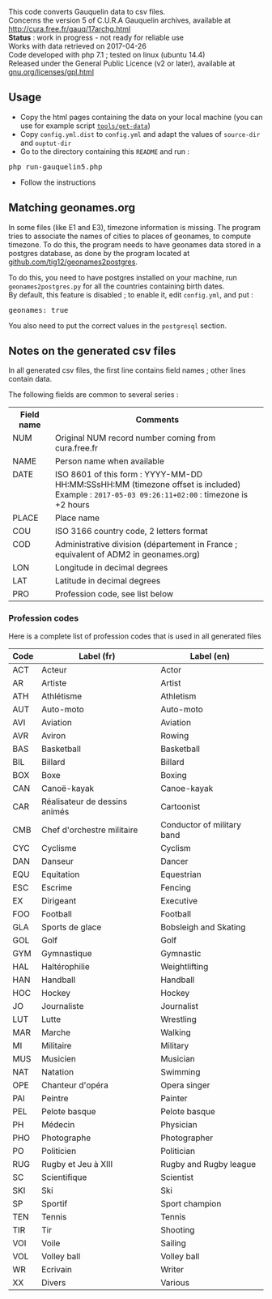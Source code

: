 
This code converts Gauquelin data to csv files.  
Concerns the version 5 of C.U.R.A Gauquelin archives, available at <a href="http://cura.free.fr/gauq/17archg.html">http://cura.free.fr/gauq/17archg.html</a>  
<b>Status</b> : work in progress - not ready for reliable use  
Works with data retrieved on 2017-04-26  
Code developed with php 7.1 ; tested on linux (ubuntu 14.4)  
Released under the General Public Licence (v2 or later), available at <a href="https://www.gnu.org/licenses/gpl.html">gnu.org/licenses/gpl.html</a>

<h2>Usage</h2>

- Copy the html pages containing the data on your local machine (you can use for example script <code><a href="https://github.com/tig12/gauquelin5/blob/master/tools/get-data">tools/get-data</a></code>)  
- Copy <code>config.yml.dist</code> to <code>config.yml</code> and adapt the values of <code>source-dir</code> and <code>ouptut-dir</code>  
- Go to the directory containing this <code>README</code> and run :
<pre>php run-gauquelin5.php</pre>
- Follow the instructions

<h2>Matching geonames.org</h2>

In some files (like E1 and E3), timezone information is missing. The program tries to associate the names of cities to places of geonames, to compute timezone. To do this, the program needs to have geonames data stored in a postgres database, as done by the program located at <a href="https://github.com/tig12/geonames2postgres">github.com/tig12/geonames2postgres</a>.  

To do this, you need to have postgres installed on your machine, run <code>geonames2postgres.py</code> for all the countries containing birth dates.  
By default, this feature is disabled ; to enable it, edit <code>config.yml</code>, and put :
<pre>geonames: true</pre>
You also need to put the correct values in the <code>postgresql</code> section.

<h2>Notes on the generated csv files</h2>

In all generated csv files, the first line contains field names ; other lines contain data.

The following fields are common to several series :

<table>
    <tr>
        <th>Field name</th>
        <th>Comments</th>
    </tr>
    <tr>
        <td style="vertical-align:top;">NUM</td>
        <td style="vertical-align:top;">
            Original NUM record number coming from cura.free.fr
        </td>
    </tr>
    <tr>
        <td style="vertical-align:top;">NAME</td>
        <td style="vertical-align:top;">
            Person name when available
        </td>
    </tr>
    <tr>
        <td style="vertical-align:top;">DATE</td>
        <td style="vertical-align:top;">
            ISO 8601 of this form : YYYY-MM-DD HH:MM:SSsHH:MM (timezone offset is included)
            <br/>Example : <code>2017-05-03 09:26:11+02:00</code> : timezone is +2 hours
        </td>
    </tr>
    <tr>
        <td style="vertical-align:top;">PLACE</td>
        <td style="vertical-align:top;">
            Place name
        </td>
    </tr>
    <tr>
        <td style="vertical-align:top;">COU</td>
        <td style="vertical-align:top;">
            ISO 3166 country code, 2 letters format
        </td>
    </tr>
    <tr>
        <td style="vertical-align:top;">COD</td>
        <td style="vertical-align:top;">
            Administrative division (département in France ; equivalent of ADM2 in geonames.org)
        </td>
    </tr>
    <tr>
        <td style="vertical-align:top;">LON</td>
        <td style="vertical-align:top;">
            Longitude in decimal degrees
        </td>
    </tr>
    <tr>
        <td style="vertical-align:top;">LAT</td>
        <td style="vertical-align:top;">
            Latitude in decimal degrees
        </td>
    </tr>
    <tr>
        <td style="vertical-align:top;">PRO</td>
        <td style="vertical-align:top;">
            Profession code, see list below
        </td>
    </tr>
</table>

<h3>Profession codes</h3>

Here is a complete list of profession codes that is used in all generated files

| Code | Label (fr) | Label (en) |
| --- | --- | --- |
| ACT | Acteur | Actor | 
| AR | Artiste | Artist | 
| ATH | Athlétisme | Athletism | 
| AUT | Auto-moto | Auto-moto | 
| AVI | Aviation | Aviation | 
| AVR | Aviron | Rowing | 
| BAS | Basketball | Basketball | 
| BIL | Billard | Billard | 
| BOX | Boxe | Boxing | 
| CAN | Canoë-kayak | Canoe-kayak | 
| CAR | Réalisateur de dessins animés | Cartoonist | 
| CMB | Chef d'orchestre militaire | Conductor of military band | 
| CYC | Cyclisme | Cyclism | 
| DAN | Danseur | Dancer | 
| EQU | Equitation | Equestrian | 
| ESC | Escrime | Fencing | 
| EX | Dirigeant | Executive | 
| FOO | Football | Football | 
| GLA | Sports de glace | Bobsleigh and Skating | 
| GOL | Golf | Golf | 
| GYM | Gymnastique | Gymnastic | 
| HAL | Haltérophilie | Weightlifting | 
| HAN | Handball | Handball | 
| HOC | Hockey | Hockey | 
| JO | Journaliste | Journalist | 
| LUT | Lutte | Wrestling | 
| MAR | Marche | Walking | 
| MI | Militaire | Military | 
| MUS | Musicien | Musician | 
| NAT | Natation | Swimming | 
| OPE | Chanteur d'opéra | Opera singer | 
| PAI | Peintre | Painter | 
| PEL | Pelote basque | Pelote basque | 
| PH | Médecin | Physician | 
| PHO | Photographe | Photographer | 
| PO | Politicien | Politician | 
| RUG | Rugby et Jeu à XIII | Rugby and Rugby league | 
| SC | Scientifique | Scientist | 
| SKI | Ski | Ski | 
| SP | Sportif | Sport champion | 
| TEN | Tennis | Tennis | 
| TIR | Tir | Shooting | 
| VOI | Voile | Sailing | 
| VOL | Volley ball | Volley ball | 
| WR | Ecrivain | Writer | 
| XX | Divers | Various | 




